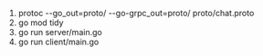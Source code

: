 1. protoc --go_out=proto/ --go-grpc_out=proto/ proto/chat.proto
2. go mod tidy
3. go run server/main.go
4. go run client/main.go
